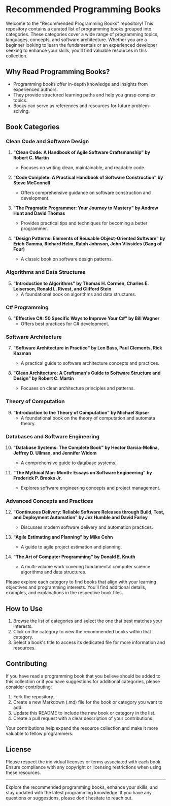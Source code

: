 # Recommended Programming Books

Welcome to the "Recommended Programming Books" repository! This repository contains a curated list of programming books grouped into categories. These categories cover a wide range of programming topics, languages, concepts, and software architecture. Whether you are a beginner looking to learn the fundamentals or an experienced developer seeking to enhance your skills, you'll find valuable resources in this collection.

## Why Read Programming Books?

- Programming books offer in-depth knowledge and insights from experienced authors.
- They provide structured learning paths and help you grasp complex topics.
- Books can serve as references and resources for future problem-solving.

## Book Categories

### Clean Code and Software Design

1. **"Clean Code: A Handbook of Agile Software Craftsmanship" by Robert C. Martin**
   - Focuses on writing clean, maintainable, and readable code.

2. **"Code Complete: A Practical Handbook of Software Construction" by Steve McConnell**
   - Offers comprehensive guidance on software construction and development.

3. **"The Pragmatic Programmer: Your Journey to Mastery" by Andrew Hunt and David Thomas**
   - Provides practical tips and techniques for becoming a better programmer.

4. **"Design Patterns: Elements of Reusable Object-Oriented Software" by Erich Gamma, Richard Helm, Ralph Johnson, John Vlissides (Gang of Four)**
   - A classic book on software design patterns.

### Algorithms and Data Structures

5. **"Introduction to Algorithms" by Thomas H. Cormen, Charles E. Leiserson, Ronald L. Rivest, and Clifford Stein**
   - A foundational book on algorithms and data structures.

### C# Programming

6. **"Effective C#: 50 Specific Ways to Improve Your C#" by Bill Wagner**
   - Offers best practices for C# development.

### Software Architecture

7. **"Software Architecture in Practice" by Len Bass, Paul Clements, Rick Kazman**
    - A practical guide to software architecture concepts and practices.

8. **"Clean Architecture: A Craftsman's Guide to Software Structure and Design" by Robert C. Martin**
    - Focuses on clean architecture principles and patterns.

### Theory of Computation

9. **"Introduction to the Theory of Computation" by Michael Sipser**
    - A foundational book on the theory of computation and automata theory.

### Databases and Software Engineering

10. **"Database Systems: The Complete Book" by Hector Garcia-Molina, Jeffrey D. Ullman, and Jennifer Widom**
    - A comprehensive guide to database systems.

11. **"The Mythical Man-Month: Essays on Software Engineering" by Frederick P. Brooks Jr.**
    - Explores software engineering concepts and project management.

### Advanced Concepts and Practices

12. **"Continuous Delivery: Reliable Software Releases through Build, Test, and Deployment Automation" by Jez Humble and David Farley**
    - Discusses modern software delivery and automation practices.

13. **"Agile Estimating and Planning" by Mike Cohn**
    - A guide to agile project estimation and planning.

14. **"The Art of Computer Programming" by Donald E. Knuth**
    - A multi-volume work covering fundamental computer science algorithms and data structures.

Please explore each category to find books that align with your learning objectives and programming interests. You'll find additional details, examples, and explanations in the respective book files.

## How to Use

1. Browse the list of categories and select the one that best matches your interests.
2. Click on the category to view the recommended books within that category.
3. Select a book's title to access its dedicated file for more information and resources.

## Contributing

If you have read a programming book that you believe should be added to this collection or if you have suggestions for additional categories, please consider contributing:

1. Fork the repository.
2. Create a new Markdown (.md) file for the book or category you want to add.
3. Update this README to include the new book or category in the list.
4. Create a pull request with a clear description of your contributions.

Your contributions help expand the resource collection and make it more valuable to fellow programmers.

## License

Please respect the individual licenses or terms associated with each book. Ensure compliance with any copyright or licensing restrictions when using these resources.

---

Explore the recommended programming books, enhance your skills, and stay updated with the latest programming knowledge. If you have any questions or suggestions, please don't hesitate to reach out.
